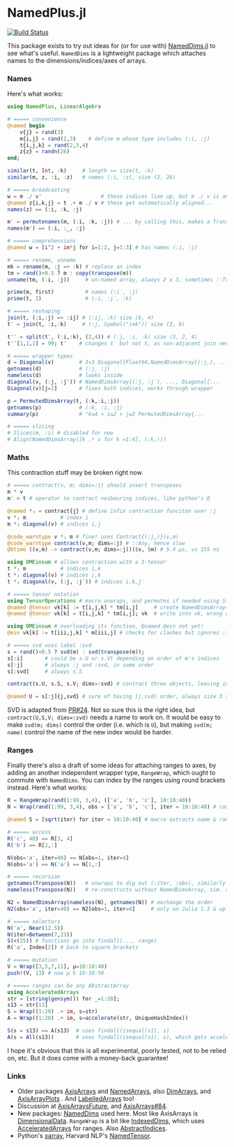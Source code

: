 # NamedPlus.jl

[![Build Status](https://travis-ci.org/mcabbott/NamedPlus.jl.svg?branch=master)](https://travis-ci.org/mcabbott/NamedPlus.jl)

This package exists to try out ideas for (or for use with) [NamedDims.jl](https://github.com/invenia/NamedDims.jl)
to see what's useful. `NamedDims` is a lightweight package which attaches names to the 
dimensions/indices/axes of arrays. 

<!--
This can be used to check a calculation which is written to work on ordinary arrays.
The names should be propagated through to the answer, and this happens at compile-time.
Any operation which combines incompatible dimension names should give an error.
Many operations, including broadcasting, work like this.

You can also write some operations in terms of names not dimension number
for clarity. Things like `A[μ=1, ν=2]` and `sum(A; dims=:μ)` already work.

Or, going further, you can try to write all operations working only on the names, 
to make results independent of the storage order of the data.
The first goal here is mostly to push in this third direction. 

The second goal is to see how well named dimensions can be made to work with other wrappers,
with some combination of union types & trait-like functions.
-->

### Names

Here's what works: 

```julia
using NamedPlus, LinearAlgebra

# ===== convenience
@named begin
    v{j} = rand(3)
    m{i,j} = rand(2,3)    # define m whose type includes (:i, :j)
    t{i,j,k} = rand(2,3,4)
    z{z} = randn(26)
end;

similar(t, Int, :k)     # length == size(t, :k)
similar(m, z, :i, :z)   # names (:i, :z), size (2, 26)

# ===== broadcasting
w = m ./ v'                   # these indices line up, but m ./ v is an error
@named z{i,k,j} = t .+ m ./ v # these get automatically aligned...
names(z) == (:i, :k, :j)

m′ = permutenames(m, (:i, :k, :j)) # ... by calling this, makes a TransmutedDimsArray
names(m′) == (:i, :_, :j)

# ===== comprehensions
@named w = [i^2 + im*j for i=1:2, j=1:3] # has names (:i, :j)

# ===== rename, unname
mk = rename(m, :j => :k) # replace an index
tm = rand()<0.5 ? m : copy(transpose(m))
unname(tm, (:i, :j))     # un-named array, always 2 x 3, sometimes ::Transpose

prime(m, first)          # names (:i′, :j)
prime(t, 2)              # (:i, :j′, :k)

# ===== reshaping
join(t, (:i,:j) => :ij) # (:ij, :k) size (6, 4)
t′ = join(t, :i,:k)     # (:j, Symbol("i⊗k")) size (3, 8)

t′′ = split(t′, (:i,:k), (2,4)) # (:j, :i, :k) size (3, 2, 4)
t′′[1,1,1] = 99; t′    # changes t′ but not t, as non-adjacent join needed permutedims

# ===== wrapper types
d = Diagonal(v)        # 3×3 Diagonal{Float64,NamedDimsArray{(:j,), ...
getnames(d)            # (:j, :j)
nameless(d)            # looks inside
diagonal(v, (:j, :j′)) # NamedDimsArray{(:j, :j′), ..., Diagonal{...
Diagonal(v)[j=2]       # fixes both indices, works through wrapper

p = PermutedDimsArray(t, (:k,:i,:j))
getnames(p)            # (:k, :i, :j)
summary(p)             # "k≤4 × i≤2 × j≤3 PermutedDimsArray{...

# ===== slicing
# Slices(m, :i) # disabled for now
# Align(NamedDimsArray([k .* v for k =1:4], (:k,))) 

```

### Maths

This contraction stuff may be broken right now.

```julia
# ===== contract(v, m; dims=:j) should insert transposes
m * v
m' ⊙ t # operator to contract neibouring indices, like python's @

@named *ⱼ = contract{j} # define infix contraction funciton over :j
v *ⱼ m           # index i
m *ⱼ diagonal(v) # indices i,j

@code_warntype v *ⱼ m # fine! uses Contract{(:j,)}(v,m)
@code_warntype contract(v,m; dims=:j) # ::Any, hence slow
@btime ((v,m) -> contract(v,m; dims=:j))($v, $m) # 5.4 μs, vs 155 ns

using OMEinsum # allows contraction with a 3-tensor
t *ⱼ m           # indices i,k
t *ⱼ diagonal(v) # indices i,k
t *ⱼ diagonal(v, (:j, :j′)) # indices i,k,j′

# ===== tensor notation
using TensorOperations # macro unwraps, and permutes if needed using Strided 
@named @tensor vk[k] := t[i,j,k] * tm[i,j]     # create NamedDimsArray{(:k,)
@named @tensor vk[k] = t[i,j,k] * tm[i,j]; vk  # write into vk, wrong return type :(

using OMEinsum # overloading its function, @named @ein not yet! 
@ein vk[k] := t[iii,j,k] * m[iii,j] # checks for clashes but ignores :iii

# ===== svd uses label :svd
s = rand()<0.5 ? svd(m) : svd(transpose(m));
s[:i]       # could be s.U or s.Vt depending on order of m's indices
s[:j]       # always :j and :svd, in some order
s[:svd]     # always s.S

contract(s.U, s.S, s.V; dims=:svd) # contract three objects, leaving indices i & j

@named U = s[:j]{j,svd} # sure of having (j,svd) order, always size 3 x 2, sometimes ::Transpose
```

SVD is adapted from [PR#24](https://github.com/invenia/NamedDims.jl/pull/24). 
Not so sure this is the right idea, but `contract(U,S,V; dims=:svd)` needs a name to work on.
It would be easy to make `svd(m; dims)` control the order (i.e. which is `U`), 
but making `svd(m; name)` control the name of the new index would be harder. 

### Ranges

Finally there's also a draft of some ideas for attaching ranges to axes, 
by adding an another independent wrapper type, `RangeWrap`,
which ought to commute with `NamedDims`.
You can index by the ranges using round brackets instead. Here's what works:

```julia
R = RangeWrap(rand(1:99, 3,4), (['a', 'b', 'c'], 10:10:40))
N = Wrap(rand(1:99, 3,4), obs = ['a', 'b', 'c'], iter = 10:10:40) # combined constructor

@named S = [sqrt(iter) for iter = 10:10:40] # macro extracts name & range

# ===== access
R('c', 40) == R[3, 4]
R('b') == R[2,:]

N(obs='a', iter=40) == N[obs=1, iter=4]
N(obs='a') == N('a') == N[1,:]

# ===== recursion
getnames(Transpose(N))   # unwraps to dig out (:iter, :obs), similarly getranges()
nameless(Transpose(N))   # re-constructs without NamedDimsArray, sim. rangeless()

N2 = NamedDimsArray(nameless(N), getnames(N)) # exchange the order
N2(obs='a', iter=40) == N2[obs=1, iter=4]     # only on Julia 1.3 & up

# ===== selectors
N('a', Near(12.5))
N(iter=Between(7,23))
S(<(25)) # functions go into findall(..., range)
R('a', Index[2]) # back to square brackets

# ===== mutation
V = Wrap([3,5,7,11], μ=10:10:40)
push!(V, 13) # now μ ∈ 10:10:50

# ===== ranges can be any AbstractArray
using AcceleratedArrays
str = [string(gensym()) for _=1:20];
s13 = str[13]
S = Wrap((1:20) .+ im, s=str)
A = Wrap((1:20) .+ im, s=accelerate(str, UniqueHashIndex))

S(s = s13) == A(s13)  # uses findall(isequal(s1), s)
A(s = All(s13))       # uses findall(isequal(s1), s), which gets accelerated
```

I hope it's obvious that this is all experimental, poorly tested, not to be relied on, etc.
But it does come with a money-back guarantee!

### Links

* Older packages [AxisArrays](https://github.com/JuliaArrays/AxisArrays.jl) and 
  [NamedArrays](https://github.com/davidavdav/NamedArrays.jl),
  also [DimArrays](https://github.com/mcabbott/DimArrays.jl), 
  and [AxisArrayPlots](https://github.com/jw3126/AxisArrayPlots.jl) .
  And [LabelledArrays](https://github.com/JuliaDiffEq/LabelledArrays.jl) too!
* Discussion at [AxisArraysFuture](https://github.com/JuliaCollections/AxisArraysFuture/issues/1), and [AxisArrays#84](https://github.com/JuliaArrays/AxisArrays.jl/issues/84). 
* New packages: [NamedDims](https://github.com/invenia/NamedDims.jl) used here.
  Most like AxisArrays is [DimensionalData](https://github.com/rafaqz/DimensionalData.jl).
  `RangeWrap` is a bit like [IndexedDims](https://github.com/invenia/IndexedDims.jl),
  which uses [AcceleratedArrays](https://github.com/andyferris/AcceleratedArrays.jl) for ranges.
  Also [AbstractIndices](https://github.com/Tokazama/AbstractIndices.jl).
* Python's [xarray](http://xarray.pydata.org/en/stable/), 
  Harvard NLP's [NamedTensor](http://nlp.seas.harvard.edu/NamedTensor). 

